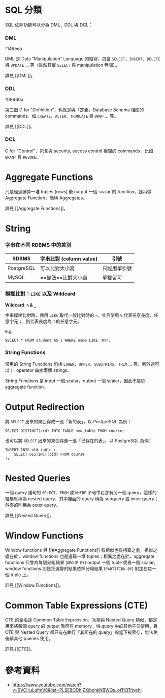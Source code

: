 # SQL 分類

SQL 依照功能可以分為 DML、DDL 與 DCL：

### DML

^146eea

DML 是 Data "Manipulation" Language 的縮寫，包含 `SELECT`、`INSERT`、`DELETE` 與 `UPDATE` … 等（雖然其實 `SELECT` 與 manipulation 無關）。

詳見 [[DML]]。

### DDL

^08460a

第二個 D for "Definition"，也就是與「定義」Database Schema 相關的 commands，如 `CREATE`、`ALTER`、`TRUNCATE` 與 `DROP` … 等。

詳見 [[DDL]]。

### DCL

C for "Control"，包含與 security, access control 相關的 commands，比如 `GRANT` 與 `REVOKE`。

# Aggregate Functions

凡是經過運算一堆 tuples (rows) 後 output 一個 scalar 的 function，就叫做 Aggregate Function，簡稱 Aggregates。

詳見 [[Aggregate Functions]]。

# String

### 字串在不同 RDBMS 中的差別

| **RDBMS** | **字串比對 (column value)** | **引號** |
| ---- | ---- | ---- |
| PostgreSQL | 可以比對大小寫| 只能用單引號 |
| MySQL | ==無法==比對大小寫 | 單雙皆可 |

### 模糊比對：`LIKE` 以及 Wildcard

**Wildcard: `%` & `_`**

字串模糊比對時，使用 `LIKE` 取代一般比對時的 `=`。並且使用 `%` 代表任意長度、任意字元；`_` 則代表長度為 1 的任意字元。

e.g.

```PostgreSQL
SELECT * FROM student AS s WHERE name LIKE 'K%';
```

### String Functions

常用的 String Functions 包括 `LOWER`、`UPPER`、`SUBSTRING`、`TRIM` … 等，另外還可以 `||` operator 串接兩個 strings。

String Functions 是 input 一個 scalar，output 一個 scalar，因此不屬於 aggregate function。

# Output Redirection

將 `SELECT` 出來的東西存成一張「新的表」，以 PostgreSQL 為例：

```PostgreSQL
SELECT DISTINCT(cid) INTO TABLE new_table FROM course;
```

也可以將 `SELECT` 出來的東西存進一張「已存在的表」，以 PostgreSQL 為例：

```PostgreSQL
INSERT INTO old_table (
    SELECT DISTINCT(cid) FROM course
);
```

# Nested Queries

一個 query 語句的 `SELECT`、`FROM` 或 `WHERE` 子句中若含有另一個 query，這樣的結構就稱為 nested query，其中裡面的 query 稱為 subquery 或 inner query；外面的則稱為 outer query。

詳見 [[Nested Query]]。

# Window Functions

Window functions 與 [[#Aggregate Functions]] 有相似也有相異之處，相似之處在於，window functions 也是運算一堆 tuples；相異之處在於，aggregate functions 只會為每個分組結果 (`GROUP BY`) output 一個 tuple 或者一個 scalar，window functions 則是把運算的結果依照分組結果 (`PARTITION BY`) 附加在每一個 tuple 上。

詳見 [[Window Functions]]。

# Common Table Expressions (CTE)

CTE 的全名是 Common Table Expression，功能與 Nested Query 類似，都是用來將某個 query 的 output 暫存在 memory，供 query 中的其他子句使用，且 CTE 與 Nested Query 都只有在執行「其所在的 query」的當下被暫存，無法供後續其他 queries 使用。

詳見 [[CTE]]。

# 參考資料

- <https://www.youtube.com/watch?v=6VCHuLqfmV8&list=PLSE8ODhjZXjbohkNBWQs_otTrBTrjyohi>
